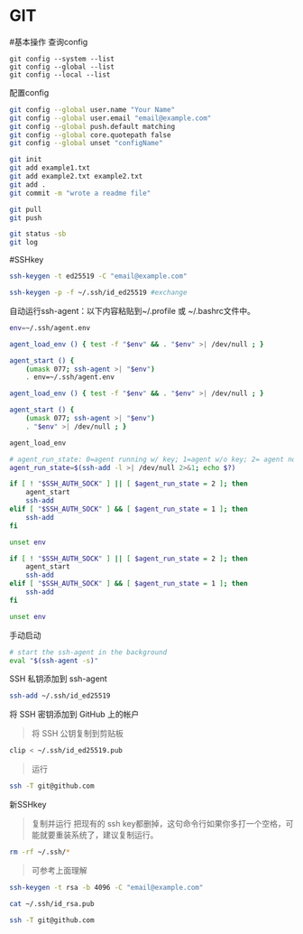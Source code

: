 GIT
===

#基本操作
查询config
```
git config --system --list
git config --global --list
git config --local --list
```
配置config
```Bash
git config --global user.name "Your Name"
git config --global user.email "email@example.com"
git config --global push.default matching
git config --global core.quotepath false
git config --global unset "configName"
```

```Bash
git init
git add example1.txt
git add example2.txt example2.txt
git add .
git commit -m "wrote a readme file"
```

```Bash
git pull
git push
```

```Bash
git status -sb
git log
```


#SSHkey
```Bash
ssh-keygen -t ed25519 -C "email@example.com"
```

```Bash
ssh-keygen -p -f ~/.ssh/id_ed25519 #exchange
```

自动运行ssh-agent：以下内容粘贴到~/.profile 或 ~/.bashrc文件中。
```Bash
env=~/.ssh/agent.env

agent_load_env () { test -f "$env" && . "$env" >| /dev/null ; }

agent_start () {
    (umask 077; ssh-agent >| "$env")
    . env=~/.ssh/agent.env

agent_load_env () { test -f "$env" && . "$env" >| /dev/null ; }

agent_start () {
    (umask 077; ssh-agent >| "$env")
    . "$env" >| /dev/null ; }

agent_load_env

# agent_run_state: 0=agent running w/ key; 1=agent w/o key; 2= agent not running
agent_run_state=$(ssh-add -l >| /dev/null 2>&1; echo $?)

if [ ! "$SSH_AUTH_SOCK" ] || [ $agent_run_state = 2 ]; then
    agent_start
    ssh-add
elif [ "$SSH_AUTH_SOCK" ] && [ $agent_run_state = 1 ]; then
    ssh-add
fi

unset env

if [ ! "$SSH_AUTH_SOCK" ] || [ $agent_run_state = 2 ]; then
    agent_start
    ssh-add
elif [ "$SSH_AUTH_SOCK" ] && [ $agent_run_state = 1 ]; then
    ssh-add
fi

unset env
```

手动启动
```Bash
# start the ssh-agent in the background
eval "$(ssh-agent -s)"
```

SSH 私钥添加到 ssh-agent
```Bash
ssh-add ~/.ssh/id_ed25519
```

将 SSH 密钥添加到 GitHub 上的帐户
>将 SSH 公钥复制到剪贴板
```Bash
clip < ~/.ssh/id_ed25519.pub
```

>运行
```Bash
ssh -T git@github.com
```

新SSHkey
>复制并运行  把现有的 ssh key都删掉，这句命令行如果你多打一个空格，可能就要重装系统了，建议复制运行。
```Bash
rm -rf ~/.ssh/*
```

>可参考上面理解
```Bash
ssh-keygen -t rsa -b 4096 -C "email@example.com"
```

```Bash
cat ~/.ssh/id_rsa.pub
```

```Bash
ssh -T git@github.com
```
